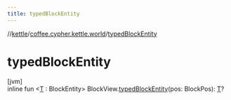 ```yaml
---
title: typedBlockEntity
---
```

//[kettle](../../index.html)/[coffee.cypher.kettle.world](index.html)/[typedBlockEntity](typed-block-entity.html)



# typedBlockEntity



[jvm]\
inline fun &lt;[T](typed-block-entity.html) : BlockEntity&gt; BlockView.[typedBlockEntity](typed-block-entity.html)(pos: BlockPos): [T](typed-block-entity.html)?




